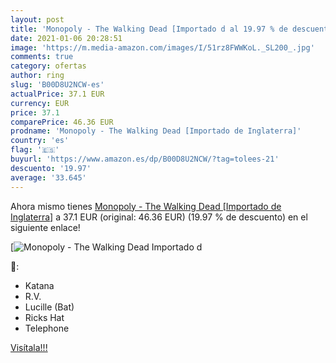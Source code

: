```yaml
---
layout: post
title: 'Monopoly - The Walking Dead [Importado d al 19.97 % de descuento'
date: 2021-01-06 20:28:51
image: 'https://m.media-amazon.com/images/I/51rz8FWWKoL._SL200_.jpg'
comments: true
category: ofertas
author: ring
slug: 'B00D8U2NCW-es'
actualPrice: 37.1 EUR
currency: EUR
price: 37.1
comparePrice: 46.36 EUR
prodname: 'Monopoly - The Walking Dead [Importado de Inglaterra]'
country: 'es'
flag: '🇪🇸'
buyurl: 'https://www.amazon.es/dp/B00D8U2NCW/?tag=tolees-21'
descuento: '19.97'
average: '33.645'
---
```


Ahora mismo tienes [Monopoly - The Walking Dead [Importado de Inglaterra]](https://www.amazon.es/dp/B00D8U2NCW/?tag=tolees-21) a 37.1 EUR (original: 46.36 EUR) (19.97 %  de descuento) en el siguiente enlace!

[![Monopoly - The Walking Dead [Importado d](https://m.media-amazon.com/images/I/51rz8FWWKoL._SL200_.jpg)](https://www.amazon.es/dp/B00D8U2NCW/?tag=tolees-21)

🔎:

- Katana
- R.V.
- Lucille (Bat)
- Ricks Hat
- Telephone

[Visítala!!!](https://www.amazon.es/dp/B00D8U2NCW/?tag=tolees-21)
